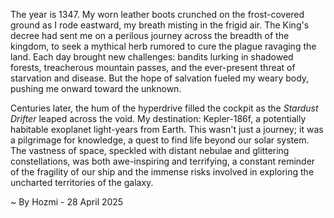 
The year is 1347.  My worn leather boots crunched on the frost-covered ground as I rode eastward, my breath misting in the frigid air.  The King's decree had sent me on a perilous journey across the breadth of the kingdom, to seek a mythical herb rumored to cure the plague ravaging the land.  Each day brought new challenges: bandits lurking in shadowed forests, treacherous mountain passes, and the ever-present threat of starvation and disease.  But the hope of salvation fueled my weary body, pushing me onward toward the unknown.


Centuries later, the hum of the hyperdrive filled the cockpit as the *Stardust Drifter* leaped across the void.  My destination: Kepler-186f, a potentially habitable exoplanet light-years from Earth. This wasn't just a journey; it was a pilgrimage for knowledge, a quest to find life beyond our solar system.  The vastness of space, speckled with distant nebulae and glittering constellations, was both awe-inspiring and terrifying, a constant reminder of the fragility of our ship and the immense risks involved in exploring the uncharted territories of the galaxy.

~ By Hozmi - 28 April 2025

